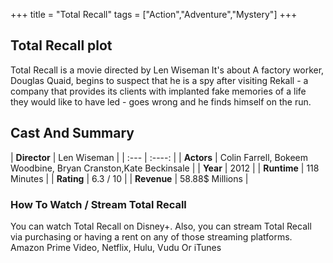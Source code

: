 +++
title = "Total Recall"
tags = ["Action","Adventure","Mystery"]
+++
## Total Recall plot
Total Recall is a movie directed by Len Wiseman It's about A factory worker, Douglas Quaid, begins to suspect that he is a spy after visiting Rekall - a company that provides its clients with implanted fake memories of a life they would like to have led - goes wrong and he finds himself on the run.
## Cast And Summary
| **Director**      | Len Wiseman |
    | :---        |    :----:   |
    |  **Actors** | Colin Farrell, Bokeem Woodbine, Bryan Cranston,Kate Beckinsale |
    | **Year**   | 2012    |
    |  **Runtime** | 118 Minutes |
    |  **Rating** | 6.3 / 10 | 
    |  **Revenue** | 58.88$ Millions |
### How To Watch / Stream Total Recall
You can watch Total Recall on Disney+.
Also, you can stream Total Recall via purchasing or having a rent on any of those streaming platforms.
Amazon Prime Video, Netflix, Hulu, Vudu Or iTunes